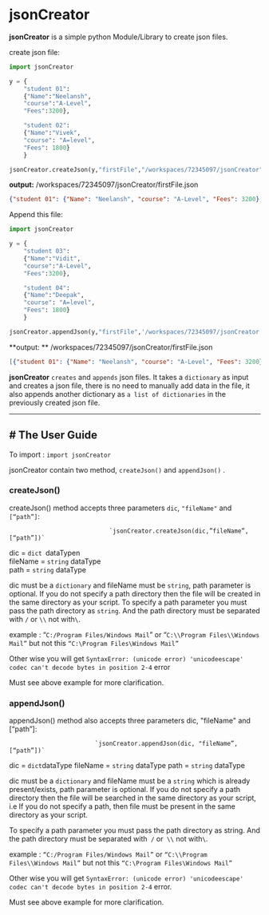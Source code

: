 # jsonCreator

**jsonCreator** is a simple python Module/Library to create  json files.

create json file:
```python
import jsonCreator

y = {
    "student 01":
    {"Name":"Neelansh",
    "course":"A-Level",
    "Fees":3200},

    "student 02":
    {"Name":"Vivek",
    "course": "A=level",
    "Fees": 1800}
    }

jsonCreator.createJson(y,"firstFile","/workspaces/72345097/jsonCreator")
```
**output:** /workspaces/72345097/jsonCreator/firstFile.json
```json
{"student 01": {"Name": "Neelansh", "course": "A-Level", "Fees": 3200}, "student 02": {"Name": "Vivek", "course": "A=level", "Fees": 1800}}
```

Append this file:
```python
import jsonCreator

y = {
    "student 03":
    {"Name":"Vidit",
    "course":"A-Level",
    "Fees":3200},

    "student 04":
    {"Name":"Deepak",
    "course": "A=level",
    "Fees": 1800}
    }

jsonCreator.appendJson(y,"firstFile",'/workspaces/72345097/jsonCreator')


```
**output: ** /workspaces/72345097/jsonCreator/firstFile.json
```json
[{"student 01": {"Name": "Neelansh", "course": "A-Level", "Fees": 3200}, "student 02": {"Name": "Vivek", "course": "A=level", "Fees": 1800}},{"student 03": {"Name": "Vidit", "course": "A-Level", "Fees": 3200}, "student 04": {"Name": "Deepak", "course": "A=level", "Fees": 1800}}]
```

**jsonCreator** `creates` and `appends` json files.
It takes a `dictionary` as input and creates a json file, there is no need to manually add data in the file, it also appends another dictionary as `a list of dictionaries` in the previously created json file.

------------

## # The User Guide

To import  : `import jsonCreator`

jsonCreator contain two method, `createJson()` and `appendJson()`
.
### createJson()
createJson() method accepts three parameters `dic`, `"fileName"` and `[“path”]`:

								`jsonCreator.createJson(dic,”fileName”,[“path”])`
								
dic  = `dict `dataTypen\
fileName = `string` dataType\
path = `string` dataType

dic must be a `dictionary` and fileName must be `string`, path parameter is optional. If you do not specify a path directory then the file will be created in the same directory as your script.
To specify a path parameter you must pass the path directory as `string`. And the path directory must be separated with `/` or `\\` not with` \ `.

 example : “`C:/Program Files/Windows Mail`” or “`C:\\Program Files\\Windows Mail”` but not this `“C:\Program Files\Windows Mail”`
 
 Other wise you will get `SyntaxError: (unicode error) 'unicodeescape' codec can't decode bytes in position 2-4`  error
 
 Must see above example for more clarification.

### appendJson()
appendJson() method also accepts three parameters dic, "fileName" and [“path”]:


    						`jsonCreator.appendJson(dic, "fileName”,[“path”])`
dic = `dict`dataType
fileName = `string` dataType
path = `string` dataType

dic must be a `dictionary` and fileName must be a `string` which is already present/exists, path parameter is optional. If you do not specify a path directory then the file will be searched in the same directory as your script, i.e If you do not specify a path, then file must be present in the same directory as your script. 

To specify a path parameter you must pass the path directory as string. And the path directory must be separated with` /` or` \\` not with`\`.

example : `“C:/Program Files/Windows Mail”` or `“C:\\Program Files\\Windows Mail”` but not this `“C:\Program Files\Windows Mail”`

Other wise you will get `SyntaxError: (unicode error) 'unicodeescape' codec can't decode bytes in position 2-4` error.

Must see above example for more clarification.

